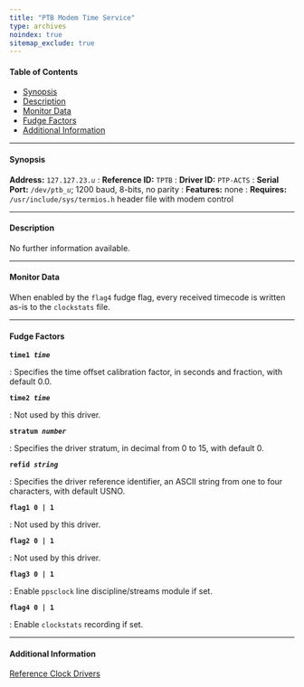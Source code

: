 ```yaml
---
title: "PTB Modem Time Service"
type: archives
noindex: true 
sitemap_exclude: true
---
```


#### Table of Contents
*  [Synopsis](/documentation/3-5.93e/driver23/#synopsis)
*  [Description](/documentation/3-5.93e/driver23/#description)
*  [Monitor Data](/documentation/3-5.93e/driver23/#monitor-data)
*  [Fudge Factors](/documentation/3-5.93e/driver23/#fudge-factors)
*  [Additional Information](/documentation/3-5.93e/driver23/#additional-information)

* * *

#### Synopsis

**Address:** <code>127.127.23._u_</code>
: **Reference ID:** <code>TPTB</code>
: **Driver ID:** <code>PTP-ACTS</code>
: **Serial Port:** <code>/dev/ptb\__u_</code>; 1200 baud, 8-bits, no parity
: **Features:** none
: **Requires:** <code>/usr/include/sys/termios.h</code> header file with modem control

* * *

#### Description

No further information available.

* * *

#### Monitor Data

When enabled by the <code>flag4</code> fudge flag, every received timecode is written as-is to the <code>clockstats</code> file. 

* * *

#### Fudge Factors

<code>**time1 _time_**</code>

: Specifies the time offset calibration factor, in seconds and fraction, with default 0.0.

<code>**time2 _time_**</code>

: Not used by this driver.

<code>**stratum _number_**</code>

: Specifies the driver stratum, in decimal from 0 to 15, with default 0.

<code>**refid _string_**</code>

: Specifies the driver reference identifier, an ASCII string from one to four characters, with default USNO.

<code>**flag1 0 | 1**</code>

: Not used by this driver.

<code>**flag2 0 | 1**</code>

: Not used by this driver.

<code>**flag3 0 | 1**</code>

: Enable <code>ppsclock</code> line discipline/streams module if set.

<code>**flag4 0 | 1**</code>

: Enable <code>clockstats</code> recording if set.

* * *

#### Additional Information

[Reference Clock Drivers](/documentation/3-5.93e/refclock/)